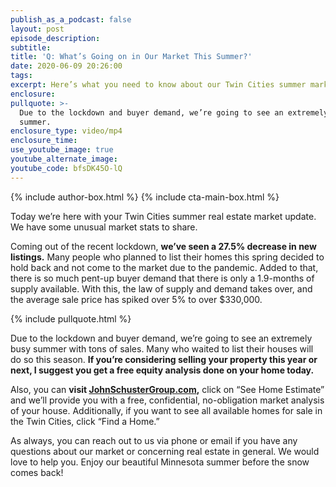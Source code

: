 ```yaml
---
publish_as_a_podcast: false
layout: post
episode_description:
subtitle:
title: 'Q: What’s Going on in Our Market This Summer?'
date: 2020-06-09 20:26:00
tags:
excerpt: Here’s what you need to know about our Twin Cities summer market.
enclosure:
pullquote: >-
  Due to the lockdown and buyer demand, we’re going to see an extremely busy
  summer.
enclosure_type: video/mp4
enclosure_time:
use_youtube_image: true
youtube_alternate_image:
youtube_code: bfsDK45O-lQ
---
```


{% include author-box.html %}
{% include cta-main-box.html %}

Today we’re here with your Twin Cities summer real estate market update. We have some unusual market stats to share.&nbsp;

Coming out of the recent lockdown, **we’ve seen a 27.5% decrease in new listings.** Many people who planned to list their homes this spring decided to hold back and not come to the market due to the pandemic. Added to that, there is so much pent-up buyer demand that there is only a 1.9-months of supply available. With this, the law of supply and demand takes over, and the average sale price has spiked over 5% to over $330,000.&nbsp;

{% include pullquote.html %}

Due to the lockdown and buyer demand, we’re going to see an extremely busy summer with tons of sales. Many who waited to list their houses will do so this season. **If you’re considering selling your property this year or next, I suggest you get a free equity analysis done on your home today.**

Also, you can **visit&nbsp;**[**JohnSchusterGroup.com**](https://www.johnschustergroup.com/)**,** click on “See Home Estimate” and we’ll provide you with a free, confidential, no-obligation market analysis of your house. Additionally, if you want to see all available homes for sale in the Twin Cities, click “Find a Home.”

As always, you can reach out to us via phone or email if you have any questions about our market or concerning real estate in general. We would love to help you. Enjoy our beautiful Minnesota summer before the snow comes back\!